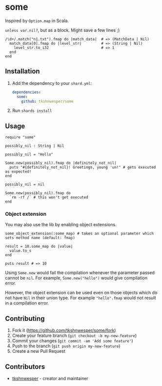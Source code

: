 # some

Inspired by `Option.map` in Scala.

`unless var.nil?`, but as a block. Might save a few lines ;)

```crystal
/\d+/.match("n1.txt").fmap do |match_data|  # => (MatchData | Nil)
  match_data[0].fmap do |level_str|         # => (String | Nil)
    level_str.to_i32                        # => 1
  end
end
```

## Installation

1. Add the dependency to your `shard.yml`:

   ```yaml
   dependencies:
     some:
       github: tkshnwesper/some
   ```

2. Run `shards install`

## Usage

```crystal
require "some"

possibly_nil : String | Nil

possibly_nil = "Hello"

Some.new(possibly_nil).fmap do |definitely_not_nil|
  puts "#{definitely_not_nil}! Greetings, young 'un!" # gets executed as expected!
end

possibly_nil = nil

Some.new(possibly_nil).fmap do
  `rm -rf /` # this won't get executed
end
```

### Object extension

You may also use the lib by enabling object extensions.
```crystal
some_object_extension(:some_map) # takes an optional parameter which sets method name (default: fmap)

result = 10.some_map do |value|
  value.to_s
end

puts result # => 10
```

Using `Some.new` would fail the compilation whenever the parameter passed cannot be `nil`. For example, `Some.new("hello")` would give compilation error.

However, the object extension can be used even on those objects which do not have `Nil` in their union type. For example `"hello".fmap` would not result in a compilation error.

## Contributing

1. Fork it (<https://github.com/tkshnwesper/some/fork>)
2. Create your feature branch (`git checkout -b my-new-feature`)
3. Commit your changes (`git commit -am 'Add some feature'`)
4. Push to the branch (`git push origin my-new-feature`)
5. Create a new Pull Request

## Contributors

- [tkshnwesper](https://github.com/tkshnwesper) - creator and maintainer

